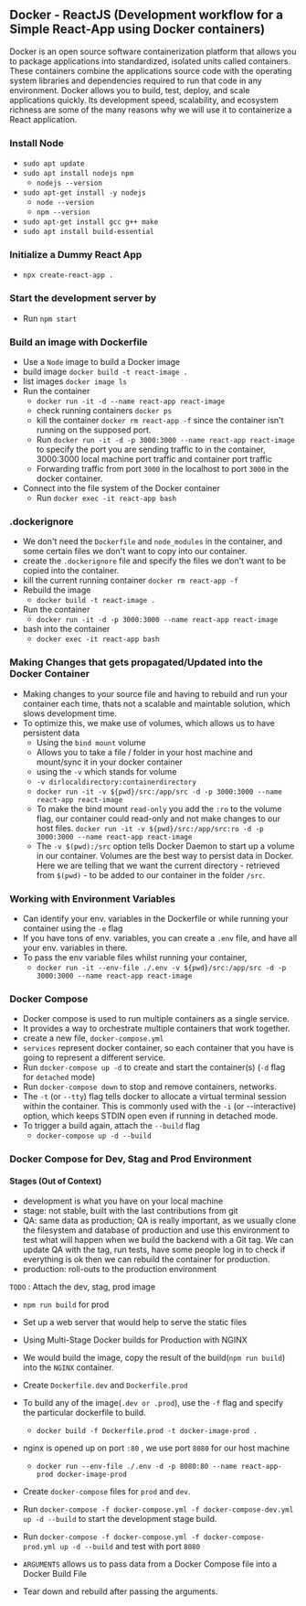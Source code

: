 ## Docker - ReactJS (Development workflow for a Simple React-App using Docker containers)

Docker is an open source software containerization platform that allows you to package applications into standardized, isolated units called containers. These containers combine the applications source code with the operating system libraries and dependencies required to run that code in any environment. Docker allows you to build, test, deploy, and scale applications quickly. Its development speed, scalability, and ecosystem richness are some of the many reasons why we will use it to containerize a React application. 


### Install Node
- `sudo apt update`
- `sudo apt install nodejs npm`
    - `nodejs --version`
- `sudo apt-get install -y nodejs`
    - `node --version`
    - `npm --version`
- `sudo apt-get install gcc g++ make`
- `sudo apt install build-essential`


### Initialize a Dummy React App
- `npx create-react-app .`

### Start the development server by
- Run `npm start`

### Build an image with Dockerfile
- Use a `Node` image to build a Docker image
- build image `docker build -t react-image .`
- list images `docker image ls`
- Run the container
    - `docker run -it -d --name react-app react-image`
    - check running containers `docker ps`
    - kill the container `docker rm react-app -f` since the container isn't running on the supposed port.
    - Run `docker run -it -d -p 3000:3000 --name react-app react-image`   to specify the port you are sending traffic to in the container, 3000:3000 local machine port traffic and container port traffic
    - Forwarding traffic from port `3000` in the localhost to port `3000` in the docker container.
- Connect into the file system of the Docker container
    - Run `docker exec -it react-app bash` 

### .dockerignore
- We don't need the `Dockerfile` and `node_modules` in the container, and some certain files we don't want to copy into our container.
- create the `.dockerignore` file and specify the files we don't want to be copied into the container.
- kill the current running container `docker rm react-app -f`
- Rebuild the image
    - `docker build -t react-image .`
- Run the container
    - `docker run -it -d -p 3000:3000 --name react-app react-image`
- bash into the container
    - `docker exec -it react-app bash`


### Making Changes that gets propagated/Updated into the Docker Container

- Making changes to your source file and having to rebuild and run your container each time, thats not a scalable and maintable solution, which slows development time.
- To optimize this, we make use of volumes, which allows us to have persistent data
    - Using the `bind mount` volume
    - Allows you to take a file / folder in your host machine and mount/sync it in your docker container
    - using the `-v` which stands for volume
    - `-v dirlocaldirectory:containerdirectory`
    - `docker run -it -v ${pwd}/src:/app/src -d -p 3000:3000 --name react-app react-image`
    - To make the bind mount `read-only` you add the `:ro` to the volume flag, our container could read-only and not make changes to our host files. `docker run -it -v ${pwd}/src:/app/src:ro -d -p 3000:3000 --name react-app react-image`
    - The `-v $(pwd):/src` option tells Docker Daemon to start up a volume in our container. Volumes are the best way to persist data in Docker. Here we are telling that we want the current directory - retrieved from `$(pwd)` - to be added to our container in the folder `/src`.

### Working with Environment Variables
- Can identify your env. variables in the Dockerfile or while running your container using the `-e` flag
- If you have tons of env. variables, you can create a `.env` file, and have all your env. variables in there.
- To pass the env variable files whilst running your container, 
    - `docker run -it --env-file ./.env -v ${pwd}/src:/app/src -d -p 3000:3000 --name react-app react-image`


### Docker Compose
- Docker compose is used to run multiple containers as a single service.
- It provides a way to orchestrate multiple containers that work together.
- create a new file, `docker-compose.yml`
- `services` represent docker container, so each container that you have is going to represent a different service.
- Run `docker-compose up -d` to create and start the container(s) (`-d` flag for `detached` mode)
- Run `docker-compose down` to stop and remove containers, networks.
- The `-t` (or `--tty`) flag tells docker to allocate a virtual terminal session within the container. This is commonly used with the `-i` (or --interactive) option, which keeps STDIN open even if running in detached mode.
- To trigger a build again, attach the `--build` flag
    - `docker-compose up -d --build`


### Docker Compose for Dev, Stag and Prod Environment
#### Stages (Out of Context)
- development is what you have on your local machine
- stage: not stable, built with the last contributions from git
- QA: same data as production; QA is really important, as we usually clone the filesystem and database of production and use this environment to test what will happen when we build the backend with a Git tag. We can update QA with the tag, run tests, have some people log in to check if everything is ok then we can rebuild the container for production.
- production: roll-outs to the production environment

`TODO` : Attach the dev, stag, prod image


- `npm run build` for prod
- Set up a web server that would help to serve the static files
- Using Multi-Stage Docker builds for Production with NGINX
- We would build the image, copy the result of the build(`npm run build`) into the `NGINX` container.
- Create `Dockerfile.dev` and `Dockerfile.prod`
- To build any of the image(`.dev or .prod`), use the `-f` flag and specify the particular dockerfile to build.
    - `docker build -f Dockerfile.prod -t docker-image-prod .`
- nginx is opened up on port `:80` , we use port `8080` for our host machine
    - `docker run --env-file ./.env -d -p 8080:80 --name react-app-prod docker-image-prod`

- Create `docker-compose` files for `prod` and `dev`.
- Run `docker-compose -f docker-compose.yml -f docker-compose-dev.yml up -d --build` to start the development stage build.
- Run `docker-compose -f docker-compose.yml -f docker-compose-prod.yml up -d --build` and test with port `8080`
- `ARGUMENTS` allows us to pass data from a Docker Compose file into a Docker Build File
- Tear down and rebuild after passing the arguments.




